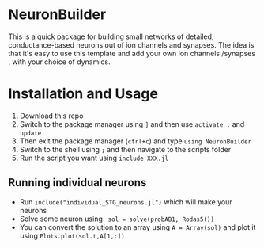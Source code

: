 # NeuronBuilder

This is a quick package for building small networks of detailed, conductance-based neurons out of ion channels and synapses. The idea is that it's easy to use this template and add your own ion channels /synapses , with your choice of dynamics. 



# Installation and Usage

1. Download this repo
2. Switch to the package manager using `]` and then use `activate .` and `update`
3. Then exit the package manager (`ctrl+c`) and type `using NeuronBuilder`
4. Switch to the shell using `;` and then navigate to the scripts folder
5. Run the script you want using `include XXX.jl`

## Running individual neurons

- Run `include("individual_STG_neurons.jl")` which will make your neurons
- Solve some neuron using ` sol = solve(probAB1, Rodas5())`
- You can convert the solution to an array using `A = Array(sol)` and plot it using `Plots.plot(sol.t,A[1,:])`
